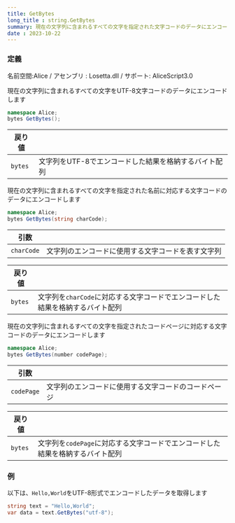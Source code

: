 ```yaml
---
title: GetBytes
long_title : string.GetBytes
summary: 現在の文字列に含まれるすべての文字を指定された文字コードのデータにエンコードします
date : 2023-10-22
---
```

### 定義
名前空間:Alice / アセンブリ : Losetta.dll / サポート: AliceScript3.0

現在の文字列に含まれるすべての文字をUTF-8文字コードのデータにエンコードします

```cs title="AliceScript"
namespace Alice;
bytes GetBytes();
```

|戻り値| |
|-|-|
|`bytes`|文字列をUTF-8でエンコードした結果を格納するバイト配列|

現在の文字列に含まれるすべての文字を指定された名前に対応する文字コードのデータにエンコードします

```cs title="AliceScript"
namespace Alice;
bytes GetBytes(string charCode);
```

|引数| |
|-|-|
|`charCode`|文字列のエンコードに使用する文字コードを表す文字列|

|戻り値| |
|-|-|
|`bytes`|文字列を`charCode`に対応する文字コードでエンコードした結果を格納するバイト配列|

現在の文字列に含まれるすべての文字を指定されたコードページに対応する文字コードのデータにエンコードします

```cs title="AliceScript"
namespace Alice;
bytes GetBytes(number codePage);
```

|引数| |
|-|-|
|`codePage`|文字列のエンコードに使用する文字コードのコードページ|

|戻り値| |
|-|-|
|`bytes`|文字列を`codePage`に対応する文字コードでエンコードした結果を格納するバイト配列|

### 例
以下は、`Hello,World`をUTF-8形式でエンコードしたデータを取得します

```cs title="AliceScript"
string text = "Hello,World";
var data = text.GetBytes("utf-8");
```
